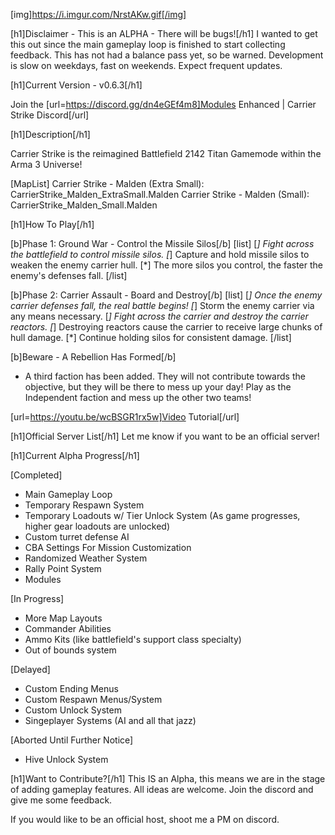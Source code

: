 [img]https://i.imgur.com/NrstAKw.gif[/img]

[h1]Disclaimer - This is an ALPHA - There will be bugs![/h1]
I wanted to get this out since the main gameplay loop is finished to start collecting feedback. This has not had a balance pass yet, so be warned.
Development is slow on weekdays, fast on weekends. Expect frequent updates.

[h1]Current Version - v0.6.3[/h1]

Join the [url=https://discord.gg/dn4eGEf4m8]Modules Enhanced | Carrier Strike Discord[/url]

[h1]Description[/h1]

Carrier Strike is the reimagined Battlefield 2142 Titan Gamemode within the Arma 3 Universe!

[MapList]
Carrier Strike - Malden (Extra Small): CarrierStrike_Malden_ExtraSmall.Malden
Carrier Strike - Malden (Small): CarrierStrike_Malden_Small.Malden

[h1]How To Play[/h1]

[b]Phase 1: Ground War - Control the Missile Silos[/b]
[list]
    [*] Fight across the battlefield to control missile silos.
    [*] Capture and hold missile silos to weaken the enemy carrier hull.
    [*] The more silos you control, the faster the enemy's defenses fall.
[/list]

[b]Phase 2: Carrier Assault - Board and Destroy[/b]
[list]
    [*] Once the enemy carrier defenses fall, the real battle begins!
    [*] Storm the enemy carrier via any means necessary.
    [*] Fight across the carrier and destroy the carrier reactors.
    [*] Destroying reactors cause the carrier to receive large chunks of hull damage.
    [*] Continue holding silos for consistent damage.
[/list]

[b]Beware - A Rebellion Has Formed[/b]
- A third faction has been added. They will not contribute towards the objective, but they will be there to mess up your day! Play as the Independent faction and mess up the other two teams!

[url=https://youtu.be/wcBSGR1rx5w]Video Tutorial[/url]

[h1]Official Server List[/h1]
Let me know if you want to be an official server!

[h1]Current Alpha Progress[/h1]

[Completed]
- Main Gameplay Loop
- Temporary Respawn System
- Temporary Loadouts w/ Tier Unlock System (As game progresses, higher gear loadouts are unlocked)
- Custom turret defense AI
- CBA Settings For Mission Customization
- Randomized Weather System
- Rally Point System
- Modules

[In Progress]
- More Map Layouts
- Commander Abilities
- Ammo Kits (like battlefield's support class specialty)
- Out of bounds system

[Delayed]
- Custom Ending Menus
- Custom Respawn Menus/System
- Custom Unlock System
- Singeplayer Systems (AI and all that jazz)

[Aborted Until Further Notice]
- Hive Unlock System

[h1]Want to Contribute?[/h1]
This IS an Alpha, this means we are in the stage of adding gameplay features. All ideas are welcome. Join the discord and give me some feedback.

If you would like to be an official host, shoot me a PM on discord.